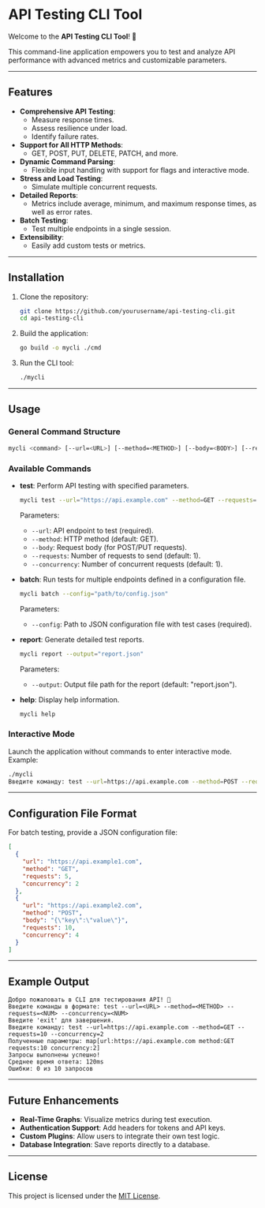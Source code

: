 # API Testing CLI Tool

Welcome to the **API Testing CLI Tool**! 🚀

This command-line application empowers you to test and analyze API performance with advanced metrics and customizable parameters.

---

## Features

- **Comprehensive API Testing**:
  - Measure response times.
  - Assess resilience under load.
  - Identify failure rates.
- **Support for All HTTP Methods**:
  - GET, POST, PUT, DELETE, PATCH, and more.
- **Dynamic Command Parsing**:
  - Flexible input handling with support for flags and interactive mode.
- **Stress and Load Testing**:
  - Simulate multiple concurrent requests.
- **Detailed Reports**:
  - Metrics include average, minimum, and maximum response times, as well as error rates.
- **Batch Testing**:
  - Test multiple endpoints in a single session.
- **Extensibility**:
  - Easily add custom tests or metrics.

---

## Installation

1. Clone the repository:
   ```bash
   git clone https://github.com/yourusername/api-testing-cli.git
   cd api-testing-cli
   ```

2. Build the application:
   ```bash
   go build -o mycli ./cmd
   ```

3. Run the CLI tool:
   ```bash
   ./mycli
   ```

---

## Usage

### General Command Structure

```bash
mycli <command> [--url=<URL>] [--method=<METHOD>] [--body=<BODY>] [--requests=<NUM>] [--concurrency=<NUM>]
```

### Available Commands

- **test**: Perform API testing with specified parameters.
  ```bash
  mycli test --url="https://api.example.com" --method=GET --requests=10 --concurrency=2
  ```
  Parameters:
  - `--url`: API endpoint to test (required).
  - `--method`: HTTP method (default: GET).
  - `--body`: Request body (for POST/PUT requests).
  - `--requests`: Number of requests to send (default: 1).
  - `--concurrency`: Number of concurrent requests (default: 1).

- **batch**: Run tests for multiple endpoints defined in a configuration file.
  ```bash
  mycli batch --config="path/to/config.json"
  ```
  Parameters:
  - `--config`: Path to JSON configuration file with test cases (required).

- **report**: Generate detailed test reports.
  ```bash
  mycli report --output="report.json"
  ```
  Parameters:
  - `--output`: Output file path for the report (default: "report.json").

- **help**: Display help information.
  ```bash
  mycli help
  ```

### Interactive Mode

Launch the application without commands to enter interactive mode. Example:
```bash
./mycli
Введите команду: test --url=https://api.example.com --method=POST --requests=10 --concurrency=2
```

---

## Configuration File Format

For batch testing, provide a JSON configuration file:
```json
[
  {
    "url": "https://api.example1.com",
    "method": "GET",
    "requests": 5,
    "concurrency": 2
  },
  {
    "url": "https://api.example2.com",
    "method": "POST",
    "body": "{\"key\":\"value\"}",
    "requests": 10,
    "concurrency": 4
  }
]
```

---

## Example Output

```plaintext
Добро пожаловать в CLI для тестирования API! 🚀
Введите команды в формате: test --url=<URL> --method=<METHOD> --requests=<NUM> --concurrency=<NUM>
Введите 'exit' для завершения.
Введите команду: test --url=https://api.example.com --method=GET --requests=10 --concurrency=2
Полученные параметры: map[url:https://api.example.com method:GET requests:10 concurrency:2]
Запросы выполнены успешно!
Среднее время ответа: 120ms
Ошибки: 0 из 10 запросов
```

---

## Future Enhancements

- **Real-Time Graphs**: Visualize metrics during test execution.
- **Authentication Support**: Add headers for tokens and API keys.
- **Custom Plugins**: Allow users to integrate their own test logic.
- **Database Integration**: Save reports directly to a database.

---

## License

This project is licensed under the [MIT License](https://opensource.org/licenses/MIT).
